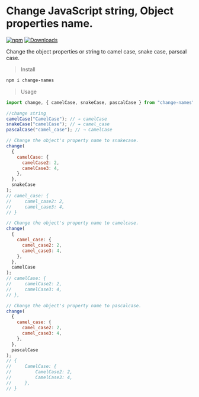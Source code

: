 # Change JavaScript string, Object properties name.

[![npm](https://img.shields.io/npm/v/change-names)](https://www.npmjs.com/package/change-names)
[![Downloads](https://img.shields.io/npm/dm/change-names.svg)](http://npm-stat.com/charts.html?package=change-names)

Change the object properties or string to camel case, snake case, parscal case.

> Install

```bash
npm i change-names
```

> Usage

```javascript
import change, { camelCase, snakeCase, pascalCase } from "change-names";

//change string
camelCase("CamelCase"); // → camelCase
snakeCase("camelCase"); // → camel_case
pascalCase("camel_case"); // → CamelCase

// Change the object's property name to snakecase.
change(
  {
    camelCase: {
      camelCase2: 2,
      camelCase3: 4,
    },
  },
  snakeCase
);
// camel_case: {
//     camel_case2: 2,
//     camel_case3: 4,
// }

// Change the object's property name to camelcase.
change(
  {
    camel_case: {
      camel_case2: 2,
      camel_case3: 4,
    },
  },
  camelCase
);
// camelCase: {
//     camelCase2: 2,
//     camelCase3: 4,
// },

// Change the object's property name to pascalcase.
change(
  {
    camel_case: {
      camel_case2: 2,
      camel_case3: 4,
    },
  },
  pascalCase
);
// {
//     CamelCase: {
//         CamelCase2: 2,
//         CamelCase3: 4,
//     },
// }

```


